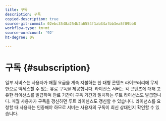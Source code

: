 ```yaml
---
title: 구독
description: 구독
copied-description: true
source-git-commit: 02ebc3548a254b2a6554f1ab34afbb3ea5f09bb8
workflow-type: tm+mt
source-wordcount: '92'
ht-degree: 0%

---
```


# 구독 {#subscription}

일부 서비스는 사용자가 매월 요금을 계속 지불하는 한 대형 콘텐츠 라이브러리에 무제한으로 액세스할 수 있는 유료 구독을 제공합니다. 라이선스 서버는 각 콘텐츠에 대해 고유한 라이선스를 발급하며 만료 기간이 구독 기간과 일치하는 루트 라이선스도 발급합니다. 매월 사용자가 구독을 갱신하면 루트 라이센스도 갱신할 수 있습니다. 라이선스를 요청할 때 사용자는 인증해야 하므로 서버는 사용자의 구독이 최신 상태인지 확인할 수 있습니다.
